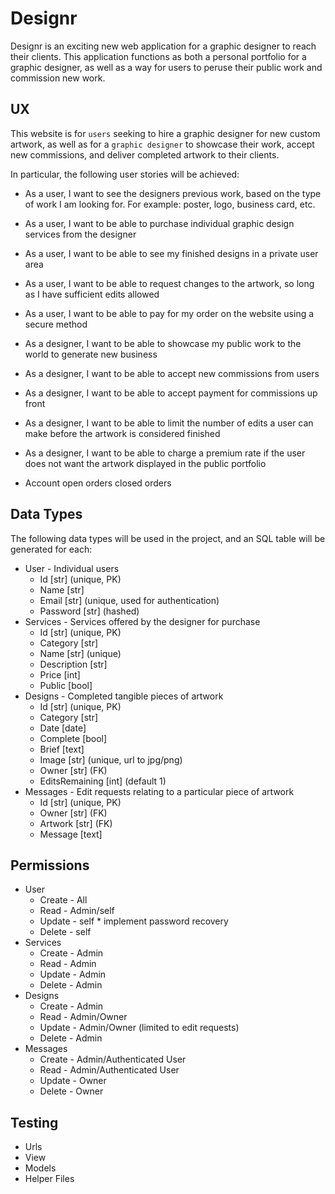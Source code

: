 # Designr

Designr is an exciting new web application for a graphic designer to reach their clients. This application functions as
both a personal portfolio for a graphic designer, as well as a way for users to peruse their public work and commission
new work.

## UX

This website is for `users` seeking to hire a graphic designer for new custom artwork, as well as for
a `graphic designer` to showcase their work, accept new commissions, and deliver completed artwork to their clients.

In particular, the following user stories will be achieved:

- As a user, I want to see the designers previous work, based on the type of work I am looking for. For example: poster,
  logo, business card, etc.
- As a user, I want to be able to purchase individual graphic design services from the designer
- As a user, I want to be able to see my finished designs in a private user area
- As a user, I want to be able to request changes to the artwork, so long as I have sufficient edits allowed
- As a user, I want to be able to pay for my order on the website using a secure method
- As a designer, I want to be able to showcase my public work to the world to generate new business
- As a designer, I want to be able to accept new commissions from users
- As a designer, I want to be able to accept payment for commissions up front
- As a designer, I want to be able to limit the number of edits a user can make before the artwork is considered
  finished
- As a designer, I want to be able to charge a premium rate if the user does not want the artwork displayed in the
  public portfolio

- Account
open orders
closed orders

## Data Types

The following data types will be used in the project, and an SQL table will be generated for each:

- User - Individual users
    - Id [str] (unique, PK)
    - Name [str]
    - Email [str] (unique, used for authentication)
    - Password [str] (hashed)
- Services - Services offered by the designer for purchase
    - Id [str] (unique, PK)
    - Category [str]
    - Name [str] (unique)
    - Description [str]
    - Price [int]
    - Public [bool]
- Designs - Completed tangible pieces of artwork
    - Id [str] (unique, PK)
    - Category [str]
    - Date [date]
    - Complete [bool]
    - Brief [text]
    - Image [str] (unique, url to jpg/png)
    - Owner [str] (FK)
    - EditsRemaining [int] (default 1)
- Messages - Edit requests relating to a particular piece of artwork
    - Id [str] (unique, PK)
    - Owner [str] (FK)
    - Artwork [str] (FK)
    - Message [text]
    
## Permissions

- User
    - Create - All
    - Read - Admin/self
    - Update - self * implement password recovery
    - Delete - self
- Services
    - Create - Admin
    - Read - Admin
    - Update - Admin
    - Delete - Admin
- Designs
    - Create - Admin
    - Read - Admin/Owner
    - Update - Admin/Owner (limited to edit requests)
    - Delete - Admin
- Messages
    - Create - Admin/Authenticated User
    - Read - Admin/Authenticated User
    - Update - Owner
    - Delete - Owner
  
## Testing
- Urls
- View
- Models
- Helper Files

[comment]: <> (## Features)

[comment]: <> (In this section, you should go over the different parts of your project, and describe each in a sentence or so.)

[comment]: <> (### Existing Features)

[comment]: <> (- Feature 1 - allows users X to achieve Y, by having them fill out Z)

[comment]: <> (- ...)

[comment]: <> (For some/all of your features, you may choose to reference the specific project files that implement them, although this)

[comment]: <> (is entirely optional.)

[comment]: <> (In addition, you may also use this section to discuss plans for additional features to be implemented in the future:)

[comment]: <> (### Features Left to Implement)

[comment]: <> (- Another feature idea)

[comment]: <> (## Technologies Used)

[comment]: <> (In this section, you should mention all of the languages, frameworks, libraries, and any other tools that you have used)

[comment]: <> (to construct this project. For each, provide its name, a link to its official site and a short sentence of why it was)

[comment]: <> (used.)

[comment]: <> (- [JQuery]&#40;https://jquery.com&#41;)

[comment]: <> (    - The project uses **JQuery** to simplify DOM manipulation.)

[comment]: <> (## Testing)

[comment]: <> (In this section, you need to convince the assessor that you have conducted enough testing to legitimately believe that)

[comment]: <> (the site works well. Essentially, in this part you will want to go over all of your user stories from the UX section and)

[comment]: <> (ensure that they all work as intended, with the project providing an easy and straightforward way for the users to)

[comment]: <> (achieve their goals.)

[comment]: <> (Whenever it is feasible, prefer to automate your tests, and if you've done so, provide a brief explanation of your)

[comment]: <> (approach, link to the test file&#40;s&#41; and explain how to run them.)

[comment]: <> (For any scenarios that have not been automated, test the user stories manually and provide as much detail as is)

[comment]: <> (relevant. A particularly useful form for describing your testing process is via scenarios, such as:)

[comment]: <> (1. Contact form:)

[comment]: <> (    1. Go to the "Contact Us" page)

[comment]: <> (    2. Try to submit the empty form and verify that an error message about the required fields appears)

[comment]: <> (    3. Try to submit the form with an invalid email address and verify that a relevant error message appears)

[comment]: <> (    4. Try to submit the form with all inputs valid and verify that a success message appears.)

[comment]: <> (In addition, you should mention in this section how your project looks and works on different browsers and screen sizes.)

[comment]: <> (You should also mention in this section any interesting bugs or problems you discovered during your testing, even if you)

[comment]: <> (haven't addressed them yet.)

[comment]: <> (If this section grows too long, you may want to split it off into a separate file and link to it from here.)

[comment]: <> (## Deployment)

[comment]: <> (This section should describe the process you went through to deploy the project to a hosting platform &#40;e.g. GitHub Pages)

[comment]: <> (or Heroku&#41;.)

[comment]: <> (In particular, you should provide all details of the differences between the deployed version and the development)

[comment]: <> (version, if any, including:)

[comment]: <> (- Different values for environment variables &#40;Heroku Config Vars&#41;?)

[comment]: <> (- Different configuration files?)

[comment]: <> (- Separate git branch?)

[comment]: <> (In addition, if it is not obvious, you should also describe how to run your code locally.)

[comment]: <> (## Credits)

[comment]: <> (### Content)

[comment]: <> (- The text for section Y was copied from the [Wikipedia article Z]&#40;https://en.wikipedia.org/wiki/Z&#41;)

[comment]: <> (### Media)

[comment]: <> (- The photos used in this site were obtained from ...)

[comment]: <> (### Acknowledgements)

[comment]: <> (- I received inspiration for this project from X)